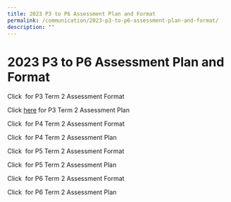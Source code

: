 ```yaml
---
title: 2023 P3 to P6 Assessment Plan and Format
permalink: /communication/2023-p3-to-p6-assessment-plan-and-format/
description: ""
---
```

# **2023 P3 to P6 Assessment Plan and Format**

Click  for P3 Term 2 Assessment Format

Click [here](/files/Assessment%20Plan%20and%20Format/Term%202/2023_Term%202_P3%20Assessment%20Plan.pdf) for P3 Term 2 Assessment Plan

Click  for P4 Term 2 Assessment Format 

Click  for P4 Term 2 Assessment Plan
  
Click  for P5 Term 2 Assessment Format 
 
Click  for P5 Term 2 Assessment Plan
 
Click  for P6 Term 2 Assessment Format

Click  for P6 Term 2 Assessment Plan